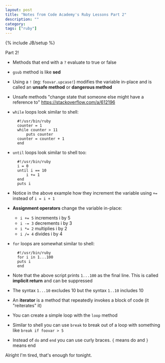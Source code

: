 ```yaml
---
layout: post
title: "Notes from Code Academy's Ruby Lessons Part 2"
description: ""
category: 
tags: ["ruby"]
---
```

{% include JB/setup %}

Part 2!

* Methods that end with a ``?`` evaluate to true or false
* ``gsub`` method is like **sed**
* Using a ``!`` (eg: ``foovar.upcase!``) modifies the variable in-place and is called an **unsafe method** or **dangerous method**
* Unsafe methods "change state that someone else might have a reference to"  https://stackoverflow.com/a/612196
* ``while`` loops look similar to shell:

		#!/usr/bin/ruby
		counter = 1
		while counter > 11
			puts counter
		counter = counter + 1
		end

* ``until`` loops look similar to shell too:

		#!/usr/bin/ruby
		i = 0
		until i == 10
			i += 1
		end
		puts i

* Notice in the above example how they increment the variable using ``+=`` instead of ``i = i + 1``
* **Assignment operators** change the variable in-place:
	* ``i += 5`` increments i by 5
	* ``i -= 3`` decrements i by 3
	* ``i *= 2`` multiplies i by 2
	* ``i /= 4`` divides i by 4
* ``for`` loops are somewhat similar to shell:

		#!/usr/bin/ruby
		for i in 1...100
		puts i
		end

* Note that the above script prints ``1...100`` as the final line.  This is called **implicit return** and can be suppressed
* The syntax ``1...10`` excludes 10 but the syntax ``1..10`` includes 10
* An **iterator** is a method that repeatedly invokes a block of code (it "reiterates" it)
* You can create a simple loop with the ``loop`` method
* Similar to shell you can use ``break`` to break out of a loop with something like ``break if foovar > 5``
* Instead of ``do`` and ``end`` you can use curly braces.  ``{`` means do and ``}`` means end

Alright I'm tired, that's enough for tonight.